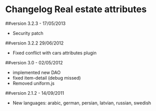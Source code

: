 Changelog Real estate attributes
================================

##version 3.2.3 - 17/05/2013

* Security patch

##version 3.2.2 29/06/2012

* Fixed conflict with cars attributes plugin

##version 3.0 - 02/05/2012

* implemented new DAO
* fixed item-detail (debug missed)
* Removed uniform.js

##version 2.1.2 - 14/09/2011

* New languages: arabic, german, persian, latvian, russian, swedish

